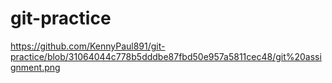 # git-practice
https://github.com/KennyPaul891/git-practice/blob/31064044c778b5dddbe87fbd50e957a5811cec48/git%20assignment.png
